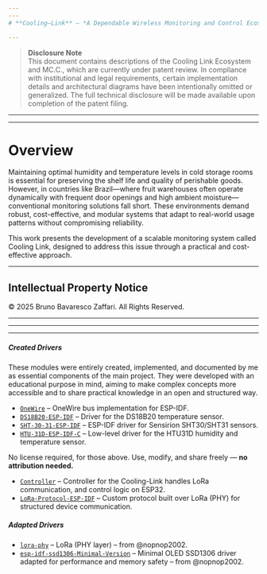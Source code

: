 ```yaml
---
---
# **Cooling–Link** – *A Dependable Wireless Monitoring and Control Ecosystem for Cold Storage Environments*

---
```

> **Disclosure Note**  
>  This document contains descriptions of the Cooling Link Ecosystem and MC.C., which are currently under patent review.  In compliance with institutional and legal requirements, certain implementation details and architectural diagrams have been intentionally omitted or generalized. The full technical disclosure will be made available upon completion of the patent filing.
---


---

# Overview


Maintaining optimal humidity and temperature levels in cold storage rooms is essential for preserving the shelf life and quality of perishable goods. However, in countries like Brazil—where fruit warehouses often operate dynamically with frequent door openings and high ambient moisture—conventional monitoring solutions fall short. These environments demand robust, cost-effective, and modular systems that adapt to real-world usage patterns without compromising reliability.

This work presents the development of a scalable monitoring system called Cooling Link, designed to address this issue through a practical and cost-effective approach.

---
## Intellectual Property Notice

© 2025 Bruno Bavaresco Zaffari. All Rights Reserved.



---
---
---


##### Created Drivers

These modules were entirely created, implemented, and documented by me as essential components of the main project. They were developed with an educational purpose in mind, aiming to make complex concepts more accessible and to share practical knowledge in an open and structured way.


* [`OneWire`](https://github.com/bbzaffari/OneWire) – OneWire bus implementation for ESP-IDF.
* [`DS18B20-ESP-IDF`](https://github.com/bbzaffari/DS18B20-ESP-IDF) – Driver for the DS18B20 temperature sensor.
* [`SHT-30-31-ESP-IDF`](https://github.com/bbzaffari/SHT-30-31-ESP-IDF) – ESP-IDF driver for Sensirion SHT30/SHT31 sensors.
* [`HTU-31D-ESP-IDF-C`](https://github.com/bbzaffari/HTU-31D-ESP-IDF-C) – Low-level driver for the HTU31D humidity and temperature sensor.

No license required, for those above. Use, modify, and share freely — **no attribution needed.**
* [`Controller`](https://github.com/bbzaffari/Cooling-Link-Controller) – Controller for the Cooling-Link handles LoRa communication, and control logic on ESP32.
* [`LoRa-Protocol-ESP-IDF`](https://github.com/bbzaffari/LoRa-Protocol-ESP-IDF) – Custom protocol built over LoRa (PHY) for structured device communication.


##### Adapted Drivers

* [`lora-phy`](https://github.com/bbzaffari/lora-phy) – LoRa (PHY layer) – from @nopnop2002.
* [`esp-idf-ssd1306-Minimal-Version`](https://github.com/bbzaffari/esp-idf-ssd1306-Minimal-Version) – Minimal OLED SSD1306 driver adapted for performance and memory safety  – from @nopnop2002.

